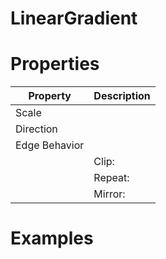 # LinearGradient


# Properties


| Property | Description| 
| -------- | -----------|
| Scale |  |
| Direction |  |
| Edge Behavior |  |
| | Clip: <desc> |
| | Repeat: <desc> |
| | Mirror: <desc> |




# Examples
